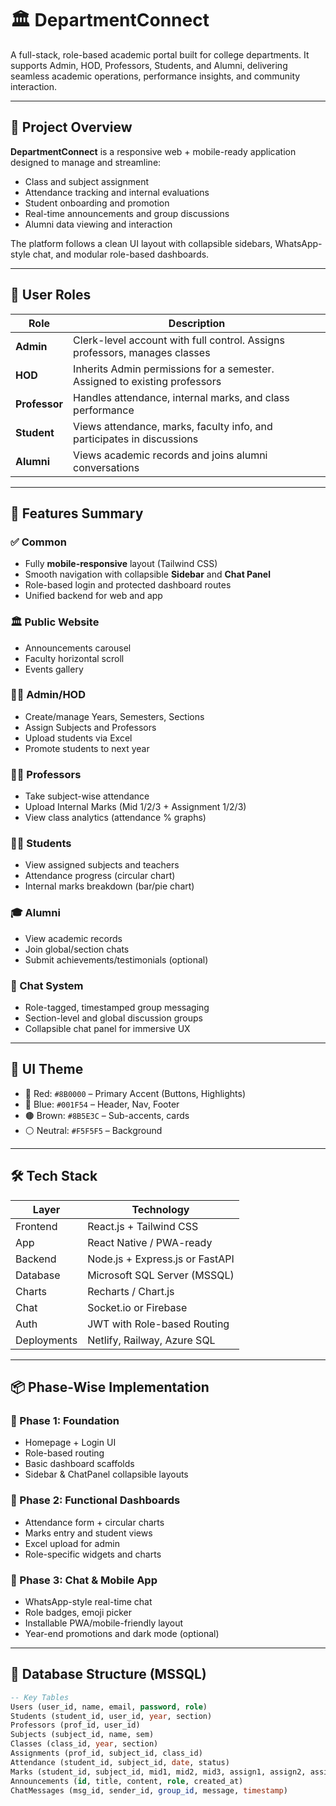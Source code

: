 # 🏛️ DepartmentConnect

A full-stack, role-based academic portal built for college departments. It supports Admin, HOD, Professors, Students, and Alumni, delivering seamless academic operations, performance insights, and community interaction.

---

## 🚀 Project Overview

**DepartmentConnect** is a responsive web + mobile-ready application designed to manage and streamline:

- Class and subject assignment
- Attendance tracking and internal evaluations
- Student onboarding and promotion
- Real-time announcements and group discussions
- Alumni data viewing and interaction

The platform follows a clean UI layout with collapsible sidebars, WhatsApp-style chat, and modular role-based dashboards.

---

## 👥 User Roles

| Role       | Description                                                                 |
|------------|-----------------------------------------------------------------------------|
| **Admin**  | Clerk-level account with full control. Assigns professors, manages classes |
| **HOD**    | Inherits Admin permissions for a semester. Assigned to existing professors |
| **Professor** | Handles attendance, internal marks, and class performance                 |
| **Student**   | Views attendance, marks, faculty info, and participates in discussions   |
| **Alumni**    | Views academic records and joins alumni conversations                     |

---

## 🎯 Features Summary

### ✅ Common
- Fully **mobile-responsive** layout (Tailwind CSS)
- Smooth navigation with collapsible **Sidebar** and **Chat Panel**
- Role-based login and protected dashboard routes
- Unified backend for web and app

### 🏛️ Public Website
- Announcements carousel
- Faculty horizontal scroll
- Events gallery

### 👨‍💼 Admin/HOD
- Create/manage Years, Semesters, Sections
- Assign Subjects and Professors
- Upload students via Excel
- Promote students to next year

### 👨‍🏫 Professors
- Take subject-wise attendance
- Upload Internal Marks (Mid 1/2/3 + Assignment 1/2/3)
- View class analytics (attendance % graphs)

### 👨‍🎓 Students
- View assigned subjects and teachers
- Attendance progress (circular chart)
- Internal marks breakdown (bar/pie chart)

### 🎓 Alumni
- View academic records
- Join global/section chats
- Submit achievements/testimonials (optional)

### 💬 Chat System
- Role-tagged, timestamped group messaging
- Section-level and global discussion groups
- Collapsible chat panel for immersive UX

---

## 🎨 UI Theme

- 🔴 Red: `#8B0000` – Primary Accent (Buttons, Highlights)
- 🔵 Blue: `#001F54` – Header, Nav, Footer
- 🟤 Brown: `#8B5E3C` – Sub-accents, cards
- ⚪ Neutral: `#F5F5F5` – Background

---

## 🛠️ Tech Stack

| Layer       | Technology                           |
|-------------|--------------------------------------|
| Frontend    | React.js + Tailwind CSS              |
| App         | React Native / PWA-ready             |
| Backend     | Node.js + Express.js or FastAPI      |
| Database    | Microsoft SQL Server (MSSQL)         |
| Charts      | Recharts / Chart.js                  |
| Chat        | Socket.io or Firebase                |
| Auth        | JWT with Role-based Routing          |
| Deployments | Netlify, Railway, Azure SQL          |

---

## 📦 Phase-Wise Implementation

### 🔹 Phase 1: Foundation
- Homepage + Login UI
- Role-based routing
- Basic dashboard scaffolds
- Sidebar & ChatPanel collapsible layouts

### 🔹 Phase 2: Functional Dashboards
- Attendance form + circular charts
- Marks entry and student views
- Excel upload for admin
- Role-specific widgets and charts

### 🔹 Phase 3: Chat & Mobile App
- WhatsApp-style real-time chat
- Role badges, emoji picker
- Installable PWA/mobile-friendly layout
- Year-end promotions and dark mode (optional)

---

## 🧱 Database Structure (MSSQL)

```sql
-- Key Tables
Users (user_id, name, email, password, role)
Students (student_id, user_id, year, section)
Professors (prof_id, user_id)
Subjects (subject_id, name, sem)
Classes (class_id, year, section)
Assignments (prof_id, subject_id, class_id)
Attendance (student_id, subject_id, date, status)
Marks (student_id, subject_id, mid1, mid2, mid3, assign1, assign2, assign3)
Announcements (id, title, content, role, created_at)
ChatMessages (msg_id, sender_id, group_id, message, timestamp)
```
